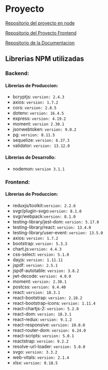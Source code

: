 # Proyecto

[Repositorio del proyecto en node](https://github.com/gian-cavajani/volquetas)

[Repositorio del Proyecto Frontend](https://github.com/davidLB890/volquetasFront)

[Repositorio de la Documentacion](https://github.com/gian-cavajani/readme-volketas)

## Librerias NPM utilizadas

### Backend:

#### Librerias de Produccion:

-   bcryptjs: `version: 2.4.3`
-   axios: `version: 1.7.2`
-   cors: `version: 2.8.5`
-   dotenv: `version: 16.4.5`
-   express: `version: 4.19.2`
-   moment: `version 2.30.1`
-   jsonwebtoken: `version: 9.0.2`
-   pg: `version: 8.11.5`
-   sequelize: `version: 6.37.3`
-   validator: `version: 13.12.0`

#### Librerias de Desarrollo:

-   nodemon: `version 3.1.1`

### Frontend:

#### Librerias de Produccion:

-   reduxjs/toolkit:`version: 2.2.6`
-   svgr/plugin-svgo:`version: 8.1.0`
-   svgr/webpack:`version: 8.1.0`
-   testing-library/jest-dom: `version: 5.17.0`
-   testing-library/react: `version: 13.4.0`
-   testing-library/user-event: `version: 13.5.0`
-   axios: `version: 1.7.2`
-   bootstrap: `version: 5.3.3`
-   chart.js:`version: 4.4.3`
-   css-select: `version: 5.1.0`
-   dayjs: `version: 1.11.11`
-   jspdf: `version: 2.5.1`
-   jspdf-autotable: `version: 3.8.2`
-   jwt-decode: `version: 4.0.0`
-   moment: `version: 2.30.1`
-   postcss: `version: 8.4.40`
-   react: `version: 18.3.1`
-   react-bootstrap: `version: 2.10.2`
-   react-bootstrap-icons: `version: 1.11.4`
-   react-chartjs-2: `version: 5.2.0`
-   react-dom: `version: 18.3.1`
-   react-redux: `version: 9.1.2`
-   react-responsive: `version: 10.0.0`
-   react-router-dom: `version: 6.24.0`
-   react-scripts: `version: 5.0.1`
-   reactstrap: `version: 9.2.2`
-   resolve-url-loader: `version: 5.0.0`
-   svgo: `version: 3.3.2`
-   web-vitals: `version: 2.1.4`
-   xlsx: `version: 0.18.5`
